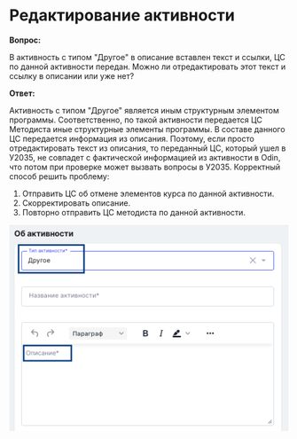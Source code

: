 # Редактирование активности

**Вопрос:**

В активность с типом "Другое" в описание вставлен текст и ссылки, ЦС по данной активности передан. Можно ли отредактировать этот текст и ссылку в описании или уже нет?

**Ответ:**

Активность с типом "Другое" является иным структурным элементом программы. Соответственно, по такой активности передается ЦС Методиста иные структурные элементы программы. В составе данного ЦС передается информация из описания. Поэтому, если просто отредактировать текст из описания, то переданный ЦС, который ушел в У2035, не совпадет с фактической информацией из активности в Odin, что потом при проверке может вызвать вопросы в У2035. Корректный способ решить проблему:

1. Отправить ЦС об отмене элементов курса по данной активности.
2. Скорректировать описание.
3. Повторно отправить ЦС методиста по данной активности.

![](<../.gitbook/assets/image (7).png>)

